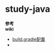 # study-java
**参考**  
**wiki**  
* [build.gradle配置](https://github.com/nonelittlesong/study-java/wiki/build.gradle)
* 
